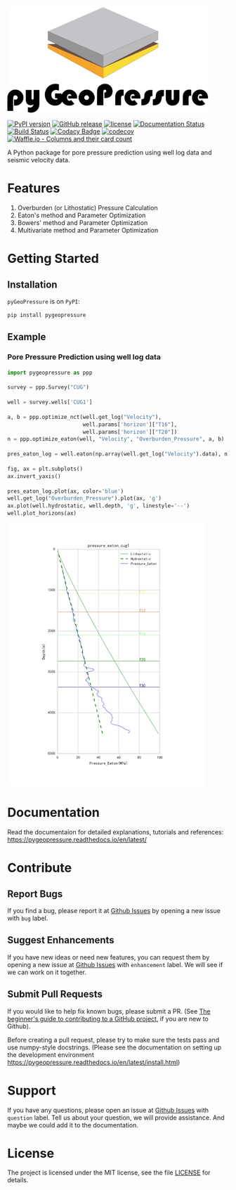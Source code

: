 <!-- # pyGeoPressure -->
<img src="docs/img/pygeopressure-logo.png" alt="Logo" height="240">

[![PyPI version](https://badge.fury.io/py/pyGeoPressure.svg)](https://badge.fury.io/py/pyGeoPressure)
[![GitHub release](https://img.shields.io/github/tag/whimian/pyGeoPressure.svg?label=Release)](https://github.com/whimian/pyGeoPressure/releases)
[![license](https://img.shields.io/github/license/mashape/apistatus.svg)](https://github.com/whimian/pyGeoPressure/blob/master/LICENSE)
[![Documentation Status](https://readthedocs.org/projects/pygeopressure/badge/?version=latest)](http://pygeopressure.readthedocs.io/en/latest/?badge=latest)
[![Build Status](https://travis-ci.org/whimian/pyGeoPressure.svg?branch=master)](https://travis-ci.org/whimian/pyGeoPressure)
[![Codacy Badge](https://api.codacy.com/project/badge/Grade/2f79d873803d4ef1a3c306603fcfd767)](https://www.codacy.com/app/whimian/pyGeoPressure?utm_source=github.com&amp;utm_medium=referral&amp;utm_content=whimian/pyGeoPressure&amp;utm_campaign=Badge_Grade)
[![codecov](https://codecov.io/gh/whimian/pyGeoPressure/branch/master/graph/badge.svg)](https://codecov.io/gh/whimian/pyGeoPressure)
[![Waffle.io - Columns and their card count](https://badge.waffle.io/whimian/pyGeoPressure.svg?columns=all)](https://waffle.io/whimian/pyGeoPressure)

A Python package for pore pressure prediction using well log data and seismic velocity data.

# Features

1. Overburden (or Lithostatic) Pressure Calculation
2. Eaton's method and Parameter Optimization
3. Bowers' method and Parameter Optimization
4. Multivariate method and Parameter Optimization

# Getting Started

## Installation

`pyGeoPressure` is on `PyPI`:

```bash
pip install pygeopressure
```

## Example

### Pore Pressure Prediction using well log data

```python
import pygeopressure as ppp

survey = ppp.Survey("CUG")

well = survey.wells['CUG1']

a, b = ppp.optimize_nct(well.get_log("Velocity"),
                        well.params['horizon']["T16"],
                        well.params['horizon']["T20"])
n = ppp.optimize_eaton(well, "Velocity", "Overburden_Pressure", a, b)

pres_eaton_log = well.eaton(np.array(well.get_log("Velocity").data), n)

fig, ax = plt.subplots()
ax.invert_yaxis()

pres_eaton_log.plot(ax, color='blue')
well.get_log("Overburden_Pressure").plot(ax, 'g')
ax.plot(well.hydrostatic, well.depth, 'g', linestyle='--')
well.plot_horizons(ax)
```

<img src="docs/img/readme_example.svg" alt="Logo" height="600">

# Documentation

Read the documentaion for detailed explanations, tutorials and references:
https://pygeopressure.readthedocs.io/en/latest/

# Contribute

## Report Bugs

If you find a bug, please report it at [Github Issues](https://github.com/whimian/pyGeoPressure/issues) by opening a new issue with `bug` label.

## Suggest Enhancements

If you have new ideas or need new features, you can request them by opening a new issue at [Github Issues](https://github.com/whimian/pyGeoPressure/issues) with `enhancement` label. We will see if we can work on it together.

## Submit Pull Requests

If you would like to help fix known bugs, please submit a PR.
(See [The beginner's guide to contributing to a GitHub project](https://akrabat.com/the-beginners-guide-to-contributing-to-a-github-project/), if you are new to Github).

Before creating a pull request, please try to make sure the tests pass and use numpy-style docstrings. (Please see the documentation on setting up the development environment https://pygeopressure.readthedocs.io/en/latest/install.html)

# Support

If you have any questions, please open an issue at [Github Issues](https://github.com/whimian/pyGeoPressure/issues) with `question` label. Tell us about your question, we will provide assistance. And maybe we could add it to the documentation.

# License

The project is licensed under the MIT license, see the file [LICENSE](<https://github.com/whimian/pyGeoPressure/blob/master/LICENSE>) for details.
